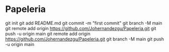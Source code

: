 # Papeleria
git init
git add README.md
git commit -m "first commit"
git branch -M main
git remote add origin https://github.com/Johernandezgu/Papeleria.git
git push -u origin main
git remote add origin https://github.com/Johernandezgu/Papeleria.git
git branch -M main
git push -u origin main
